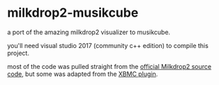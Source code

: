 # milkdrop2-musikcube
a port of the amazing milkdrop2 visualizer to musikcube.

you'll need visual studio 2017 (community c++ edition) to compile this project.

most of the code was pulled straight from the [official Milkdrop2 source code](https://sourceforge.net/projects/milkdrop2/), but some was adapted from the [XBMC plugin](https://github.com/oO-MrC-Oo/Milkdrop2-XBMC).
